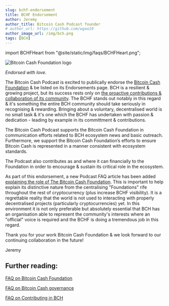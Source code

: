 ```yaml
---
slug: bchf-endorsement
title: BCHF Endorsement
author: Jeremy
author_title: Bitcoin Cash Podcast founder
# author_url: https://github.com/wgao19
author_image_url: /img/bch.png
tags: [BCH]
---
```


import BCHFHeart from "@site/static/img/faqs/BCHFHeart.png";

<img src={BCHFHeart} alt="Bitcoin Cash Foundation logo" />

_Endorsed with love._

The Bitcoin Cash Podcast is excited to publically endorse the [Bitcoin Cash Foundation](https://bitcoincashfoundation.org/) & be listed on its Endorsements page. BCH is a resilient & growing project, but its success rests only on [the proactive contributions & collaboration of its community](/faqs/BCH/how-can-i-contribute-to-bitcoin-cash). The BCHF stands out notably in this regard & it's something the entire BCH community should take seriously in recognising & rewarding. Bringing about a voluntary, decentralised world is no small task & it's one which the BCHF has undertaken with passion & dedication - leading by example in its committment & contributions.

The Bitcoin Cash Podcast supports the Bitcoin Cash Foundation in communication efforts related to BCH ecosystem news and basic outreach. Furthermore, we support the Bitcoin Cash Foundation’s efforts to ensure Bitcoin Cash is represented in a manner consistent with ecosystem standards.

The Podcast also contributes as and where it can financially to the Foundation in order to encourage & sustain its critical role in the ecosystem.

As part of this endorsement, a new Podcast FAQ article has been added [explaining the role of The Bitcoin Cash Foundation](/faqs/Projects/what-is-the-BCH-foundation). This is important to help explain its distinctive nature from the centralising "Foundations" rife throughout the rest of cryptocurrency (plus increase BCHF visibility). It is a regrettable reality that the world is not used to interacting with properly decentralised projects (particularly cryptocurrencies) yet. In this environment it is not only preferable but absolutely essential that BCH has an organisation able to represent the community's interests where an "official" voice is required and the BCHF is doing a tremendous job in this regard.

Thank you for your work Bitcoin Cash Foundation & we look forward to our continuing collaboration in the future!

Jeremy

## Further reading:

[FAQ on Bitcoin Cash Foundation](/faqs/Projects/what-is-the-BCH-foundation)

[FAQ on Bitcoin Cash governance](/faqs/Decentralisation/how-does-BCH-governance-work)

[FAQ on Contributing in BCH](/faqs/BCH/how-can-i-contribute-to-bitcoin-cash)
